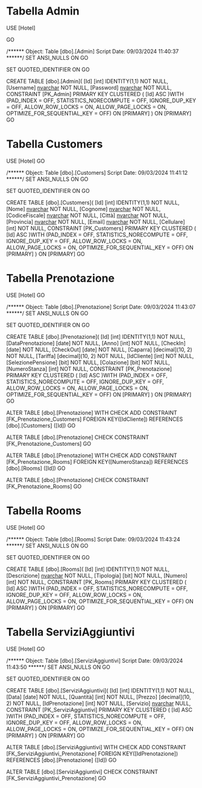 # Tabella Admin

USE [Hotel]

GO

/****** Object:  Table [dbo].[Admin]    Script Date: 09/03/2024 11:40:37 ******/
SET ANSI_NULLS ON
GO

SET QUOTED_IDENTIFIER ON
GO

CREATE TABLE [dbo].[Admin](
	[Id] [int] IDENTITY(1,1) NOT NULL,
	[Username] [nvarchar](50) NOT NULL,
	[Password] [nvarchar](50) NOT NULL,
 CONSTRAINT [PK_Admin] PRIMARY KEY CLUSTERED 
(
	[Id] ASC
)WITH (PAD_INDEX = OFF, STATISTICS_NORECOMPUTE = OFF, IGNORE_DUP_KEY = OFF, ALLOW_ROW_LOCKS = ON, ALLOW_PAGE_LOCKS = ON, OPTIMIZE_FOR_SEQUENTIAL_KEY = OFF) ON [PRIMARY]
) ON [PRIMARY]
GO

# Tabella Customers

USE [Hotel]
GO

/****** Object:  Table [dbo].[Customers]    Script Date: 09/03/2024 11:41:12 ******/
SET ANSI_NULLS ON
GO

SET QUOTED_IDENTIFIER ON
GO

CREATE TABLE [dbo].[Customers](
	[Id] [int] IDENTITY(1,1) NOT NULL,
	[Nome] [nvarchar](50) NOT NULL,
	[Cognome] [nvarchar](50) NOT NULL,
	[CodiceFiscale] [nvarchar](16) NOT NULL,
	[Città] [nvarchar](50) NOT NULL,
	[Provincia] [nvarchar](50) NOT NULL,
	[Email] [nvarchar](50) NOT NULL,
	[Cellulare] [int] NOT NULL,
 CONSTRAINT [PK_Customers] PRIMARY KEY CLUSTERED 
(
	[Id] ASC
)WITH (PAD_INDEX = OFF, STATISTICS_NORECOMPUTE = OFF, IGNORE_DUP_KEY = OFF, ALLOW_ROW_LOCKS = ON, ALLOW_PAGE_LOCKS = ON, OPTIMIZE_FOR_SEQUENTIAL_KEY = OFF) ON [PRIMARY]
) ON [PRIMARY]
GO


# Tabella Prenotazione

USE [Hotel]
GO

/****** Object:  Table [dbo].[Prenotazione]    Script Date: 09/03/2024 11:43:07 ******/
SET ANSI_NULLS ON
GO

SET QUOTED_IDENTIFIER ON
GO

CREATE TABLE [dbo].[Prenotazione](
	[Id] [int] IDENTITY(1,1) NOT NULL,
	[DataPrenotazione] [date] NOT NULL,
	[Anno] [int] NOT NULL,
	[CheckIn] [date] NOT NULL,
	[CheckOut] [date] NOT NULL,
	[Caparra] [decimal](10, 2) NOT NULL,
	[Tariffa] [decimal](10, 2) NOT NULL,
	[IdCliente] [int] NOT NULL,
	[SelezionePensione] [bit] NOT NULL,
	[Colazione] [bit] NOT NULL,
	[NumeroStanza] [int] NOT NULL,
 CONSTRAINT [PK_Prenotazione] PRIMARY KEY CLUSTERED 
(
	[Id] ASC
)WITH (PAD_INDEX = OFF, STATISTICS_NORECOMPUTE = OFF, IGNORE_DUP_KEY = OFF, ALLOW_ROW_LOCKS = ON, ALLOW_PAGE_LOCKS = ON, OPTIMIZE_FOR_SEQUENTIAL_KEY = OFF) ON [PRIMARY]
) ON [PRIMARY]
GO

ALTER TABLE [dbo].[Prenotazione]  WITH CHECK ADD  CONSTRAINT [FK_Prenotazione_Customers] FOREIGN KEY([IdCliente])
REFERENCES [dbo].[Customers] ([Id])
GO

ALTER TABLE [dbo].[Prenotazione] CHECK CONSTRAINT [FK_Prenotazione_Customers]
GO

ALTER TABLE [dbo].[Prenotazione]  WITH CHECK ADD  CONSTRAINT [FK_Prenotazione_Rooms] FOREIGN KEY([NumeroStanza])
REFERENCES [dbo].[Rooms] ([Id])
GO

ALTER TABLE [dbo].[Prenotazione] CHECK CONSTRAINT [FK_Prenotazione_Rooms]
GO


# Tabella Rooms
USE [Hotel]
GO

/****** Object:  Table [dbo].[Rooms]    Script Date: 09/03/2024 11:43:24 ******/
SET ANSI_NULLS ON
GO

SET QUOTED_IDENTIFIER ON
GO

CREATE TABLE [dbo].[Rooms](
	[Id] [int] IDENTITY(1,1) NOT NULL,
	[Descrizione] [nvarchar](150) NOT NULL,
	[Tipologia] [bit] NOT NULL,
	[Numero] [int] NOT NULL,
 CONSTRAINT [PK_Rooms] PRIMARY KEY CLUSTERED 
(
	[Id] ASC
)WITH (PAD_INDEX = OFF, STATISTICS_NORECOMPUTE = OFF, IGNORE_DUP_KEY = OFF, ALLOW_ROW_LOCKS = ON, ALLOW_PAGE_LOCKS = ON, OPTIMIZE_FOR_SEQUENTIAL_KEY = OFF) ON [PRIMARY]
) ON [PRIMARY]
GO



# Tabella ServiziAggiuntivi

USE [Hotel]
GO

/****** Object:  Table [dbo].[ServiziAggiuntivi]    Script Date: 09/03/2024 11:43:50 ******/
SET ANSI_NULLS ON
GO

SET QUOTED_IDENTIFIER ON
GO

CREATE TABLE [dbo].[ServiziAggiuntivi](
	[Id] [int] IDENTITY(1,1) NOT NULL,
	[Data] [date] NOT NULL,
	[Quantità] [int] NOT NULL,
	[Prezzo] [decimal](10, 2) NOT NULL,
	[IdPrenotazione] [int] NOT NULL,
	[Servizio] [nvarchar](50) NULL,
 CONSTRAINT [PK_ServiziAggiuntivi] PRIMARY KEY CLUSTERED 
(
	[Id] ASC
)WITH (PAD_INDEX = OFF, STATISTICS_NORECOMPUTE = OFF, IGNORE_DUP_KEY = OFF, ALLOW_ROW_LOCKS = ON, ALLOW_PAGE_LOCKS = ON, OPTIMIZE_FOR_SEQUENTIAL_KEY = OFF) ON [PRIMARY]
) ON [PRIMARY]
GO

ALTER TABLE [dbo].[ServiziAggiuntivi]  WITH CHECK ADD  CONSTRAINT [FK_ServiziAggiuntivi_Prenotazione] FOREIGN KEY([IdPrenotazione])
REFERENCES [dbo].[Prenotazione] ([Id])
GO

ALTER TABLE [dbo].[ServiziAggiuntivi] CHECK CONSTRAINT [FK_ServiziAggiuntivi_Prenotazione]
GO



